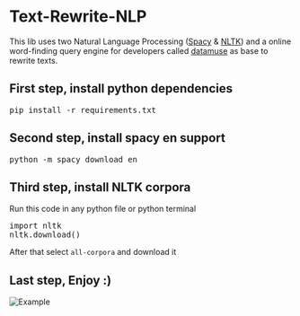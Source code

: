 # Text-Rewrite-NLP
This lib uses two Natural Language Processing (<a href="https://spacy.io">Spacy</a> &amp; <a href="https://www.nltk.org">NLTK</a>) and a online word-finding query engine for developers called <a href="https://www.datamuse.com/api">datamuse</a> as base to rewrite texts.

## First step, install python dependencies
<pre>pip install -r requirements.txt</pre>

## Second step, install spacy en support
<pre>python -m spacy download en</pre>

## Third step, install NLTK corpora
Run this code in any python file or python terminal
<pre>import nltk<br>nltk.download()</pre>
After that select `all-corpora` and download it


## Last step, Enjoy :)
<img alt="Example" src="https://i.imgur.com/kwxYtAN.png">




